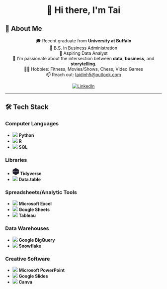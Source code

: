 <h1 align="center">👋 Hi there, I'm Tai</h1>

## 📌 About Me

<p align="center">
  🎓 Recent graduate from <strong>University at Buffalo</strong><br>
  📘 B.S. in Business Administration<br>
  💼 Aspiring Data Analyst<br>
  💬 I'm passionate about the intersection between <strong>data</strong>, <strong>business</strong>, and <strong>storytelling</strong>.<br>
  🏋️‍♂️ Hobbies: Fitness, Movies/Shows, Chess, Video Games<br>
  📫 Reach out: <a href="mailto:taidinh5@outlook.com">taidinh5@outlook.com</a>
</p>

<p align="center">
  <a href="https://www.linkedin.com/in/taidinh5/" target="_blank">
    <img src="https://cdn.jsdelivr.net/gh/devicons/devicon/icons/linkedin/linkedin-original.svg" width="30" height="30" alt="LinkedIn"/>
  </a>
</p>

---

## 🛠️ Tech Stack

### **Computer Languages**
- <img src="https://cdn.jsdelivr.net/gh/devicons/devicon/icons/python/python-original.svg" width="20"/> **Python**  
- <img src="https://www.r-project.org/logo/Rlogo.png" width="20"/> **R**  
- <img src="https://cdn.jsdelivr.net/gh/devicons/devicon/icons/mysql/mysql-original.svg" width="20"/> **SQL**  

### **Libraries**
- <img src="https://raw.githubusercontent.com/rstudio/hex-stickers/master/PNG/tidyverse.png" width="20"/> **Tidyverse**  
- <img src="https://www.r-project.org/logo/Rlogo.png" width="20"/> **Data.table**  

### **Spreadsheets/Analytic Tools**
- <img src="https://upload.wikimedia.org/wikipedia/commons/7/73/Microsoft_Excel_2013-2019_logo.svg" width="20"/> **Microsoft Excel**  
- <img src="https://upload.wikimedia.org/wikipedia/commons/5/5f/Google_Sheets_2020_Logo.svg" width="20"/> **Google Sheets**  
- <img src="https://cdn.worldvectorlogo.com/logos/tableau-software.svg" width="20"/> **Tableau**  

### **Data Warehouses**
- <img src="https://upload.wikimedia.org/wikipedia/commons/6/6b/Google_Cloud_Logo.svg" width="20"/> **Google BigQuery**  
- <img src="https://avatars.githubusercontent.com/u/8921116?s=200&v=4" width="20"/> **Snowflake**  

### **Creative Software**
- <img src="https://upload.wikimedia.org/wikipedia/commons/0/0d/Microsoft_Office_PowerPoint_%282018–present%29.svg" width="20"/> **Microsoft PowerPoint**  
- <img src="https://upload.wikimedia.org/wikipedia/commons/4/4f/Google_Slides_logo_%282014-2020%29.svg" width="20"/> **Google Slides**  
- <img src="https://upload.wikimedia.org/wikipedia/commons/0/08/Canva_icon_2021.svg" width="20"/> **Canva**

